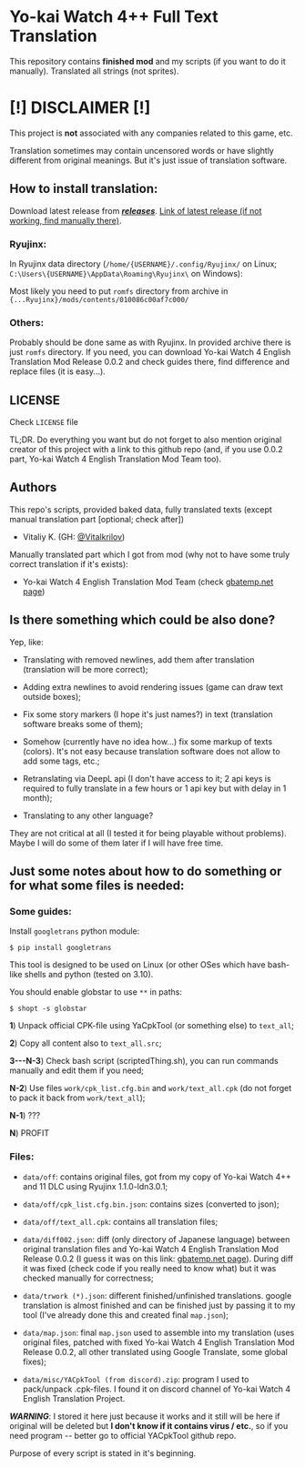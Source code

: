 # Yo-kai Watch 4++ Full Text Translation

This repository contains **finished mod** and my scripts (if you want to do it manually). Translated all strings (not sprites).

# [!] DISCLAIMER [!]

This project is **not** associated with any companies related to this game, etc.

Translation sometimes may contain uncensored words or have slightly different from original meanings. But it's just issue of translation software.

## How to install translation:

Download latest release from [***releases***](https://github.com/Vitalkrilov/YW4Translation/releases/). [Link of latest release (if not working, find manually there)](https://github.com/Vitalkrilov/YW4Translation/releases/download/v1.0/yw4_translation_en-1.0.zip).

### Ryujinx:

In Ryujinx data directory (`/home/{USERNAME}/.config/Ryujinx/` on Linux; `C:\Users\{USERNAME}\AppData\Roaming\Ryujinx\` on Windows):

Most likely you need to put `romfs` directory from archive in `{...Ryujinx}/mods/contents/010086c00af7c000/`

### Others:

Probably should be done same as with Ryujinx. In provided archive there is just `romfs` directory. If you need, you can download Yo-kai Watch 4 English Translation Mod Release 0.0.2 and check guides there, find difference and replace files (it is easy...).

## LICENSE

Check `LICENSE` file

TL;DR. Do everything you want but do not forget to also mention original creator of this project with a link to this github repo (and, if you use 0.0.2 part, Yo-kai Watch 4 English Translation Mod Team too).

## Authors

This repo's scripts, provided baked data, fully translated texts (except manual translation part [optional; check after])

- Vitaliy K. (GH: [@Vitalkrilov](https://github.com/Vitalkrilov))

Manually translated part which I got from mod (why not to have some truly correct translation if it's exists):

- Yo-kai Watch 4 English Translation Mod Team (check [gbatemp.net page](https://gbatemp.net/threads/wip-yo-kai-watch-4-switch-english-translation-project.580560/))

## Is there something which could be also done?

Yep, like:

- Translating with removed newlines, add them after translation (translation will be more correct);

- Adding extra newlines to avoid rendering issues (game can draw text outside boxes);

- Fix some story markers (I hope it's just names?) in text (translation software breaks some of them);

- Somehow (currently have no idea how...) fix some markup of texts (colors). It's not easy because translation software does not allow to add some tags, etc.;

- Retranslating via DeepL api (I don't have access to it; 2 api keys is required to fully translate in a few hours or 1 api key but with delay in 1 month);

- Translating to any other language?

They are not critical at all (I tested it for being playable without problems). Maybe I will do some of them later if I will have free time.

## Just some notes about how to do something or for what some files is needed:

### Some guides:

Install `googletrans` python module:

`$ pip install googletrans`

This tool is designed to be used on Linux (or other OSes which have bash-like shells and python (tested on 3.10).

You should enable globstar to use `**` in paths:

`$ shopt -s globstar`

**1**) Unpack official CPK-file using YaCpkTool (or something else) to `text_all`;

**2**) Copy all content also to `text_all.src`;

**3---N-3**) Check bash script (scriptedThing.sh), you can run commands manually and edit them if you need;

**N-2**) Use files `work/cpk_list.cfg.bin` and `work/text_all.cpk` (do not forget to pack it back from `work/text_all`);

**N-1**) ???

**N**) PROFIT

### Files:

- `data/off`: contains original files, got from my copy of Yo-kai Watch 4++ and 11 DLC using Ryujinx 1.1.0-ldn3.0.1;

- `data/off/cpk_list.cfg.bin.json`: contains sizes (converted to json);

- `data/off/text_all.cpk`: contains all translation files;

- `data/diff002.json`: diff (only directory of Japanese language) between original translation files and Yo-kai Watch 4 English Translation Mod Release 0.0.2 (I guess it was on this link: [gbatemp.net page](https://gbatemp.net/threads/wip-yo-kai-watch-4-switch-english-translation-project.580560/)). During diff it was fixed (check code if you really need to know what) but it was checked manually for correctness;

- `data/trwork (*).json`: different finished/unfinished translations. google translation is almost finished and can be finished just by passing it to my tool (I've already done this and created final `map.json`);

- `data/map.json`: final `map.json` used to assemble into my translation (uses original files, patched with fixed Yo-kai Watch 4 English Translation Mod Release 0.0.2, all other translated using Google Translate, some global fixes);

- `data/misc/YACpkTool (from discord).zip`: program I used to pack/unpack .cpk-files. I found it on discord channel of Yo-kai Watch 4 English Translation Project.

***WARNING***: I stored it here just because it works and it still will be here if original will be deleted but **I don't know if it contains virus / etc.**, so if you need program  -- better go to official YACpkTool github repo.

Purpose of every script is stated in it's beginning.
